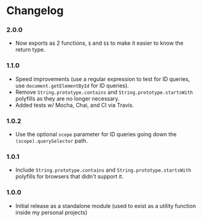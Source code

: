 
Changelog
=========

### 2.0.0
 - Now exports as 2 functions, `$` and `$$` to make it easier to know the return
   type.

### 1.1.0
 - Speed improvements (use a regular expression to test for ID queries, use
   `document.getElementById` for ID queries).
 - Remove `String.prototype.contains` and `String.prototype.startsWith`
   polyfills as they are no longer necessary.
 - Added tests w/ Mocha, Chai, and CI via Travis.

### 1.0.2
 - Use the optional `scope` parameter for ID queries going down the `(scope).querySelector`
   path.

### 1.0.1
 - Include `String.prototype.contains` and `String.prototype.startsWith`
   polyfills for browsers that didn't support it.

### 1.0.0
 - Initial release as a standalone module (used to exist as a utility function
   inside my personal projects)
